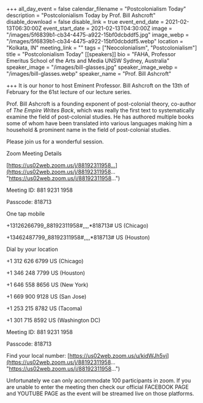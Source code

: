 +++
all_day_event = false
calendar_filename = "Postcolonialism Today"
description = "Postcolonialism Today by Prof. Bill Ashcroft"
disable_download = false
disable_link = true
event_end_date = 2021-02-13T06:30:00Z
event_start_date = 2021-02-13T04:30:00Z
image = "/images/5f6839b1-cb34-4475-a922-15bf0dcbddf5.jpg"
image_webp = "/images/5f6839b1-cb34-4475-a922-15bf0dcbddf5.webp"
location = "Kolkata, IN"
meeting_link = ""
tags = ["Neocolonialism", "Postcolonialism"]
title = "Postcolonialism Today"
[[speakers]]
bio = "FAHA, Professor Emeritus School of the Arts and Media UNSW Sydney, Australia"
speaker_image = "/images/bill-glasses.jpg"
speaker_image_webp = "/images/bill-glasses.webp"
speaker_name = "Prof. Bill Ashcroft"

+++
It is our honor to host Eminent Professor. Bill Ashcroft on the 13th of February for the 61st lecture of our lecture series.

Prof. Bill Ashcroft is a founding exponent of post-colonial theory, co-author of _The Empire Writes Back_, which was really the first text to systematically examine the field of post-colonial studies. He has authored multiple books some of whom have been translated into various languages making him a household & prominent name in the field of post-colonial studies.

Please join us for a wonderful session.

Zoom Meeting Details

[https://us02web.zoom.us/j/88192311958...](https://us02web.zoom.us/j/88192311958... "https://us02web.zoom.us/j/88192311958...")

Meeting ID: 881 9231 1958

Passcode: 818713

One tap mobile

\+13126266799,,88192311958#,,,,*818713# US (Chicago)

\+13462487799,,88192311958#,,,,*818713# US (Houston)

Dial by your location

 +1 312 626 6799 US (Chicago)

 +1 346 248 7799 US (Houston)

 +1 646 558 8656 US (New York)

 +1 669 900 9128 US (San Jose)

 +1 253 215 8782 US (Tacoma)

 +1 301 715 8592 US (Washington DC)

Meeting ID: 881 9231 1958

Passcode: 818713

Find your local number: [https://us02web.zoom.us/u/kidWJh5vj](https://us02web.zoom.us/j/88192311958... "https://us02web.zoom.us/j/88192311958...")

Unfortunately we can only accommodate 100 participants in zoom. If you are unable to enter the meeting then check our official FACEBOOK PAGE and YOUTUBE PAGE as the event will be streamed live on those platforms.